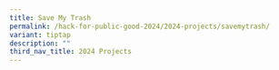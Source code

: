 ```yaml
---
title: Save My Trash
permalink: /hack-for-public-good-2024/2024-projects/savemytrash/
variant: tiptap
description: ""
third_nav_title: 2024 Projects
---
```

